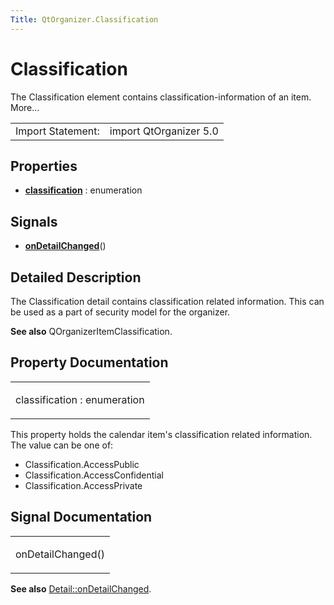 ```yaml
---
Title: QtOrganizer.Classification
---
```

        
Classification
==============

<span class="subtitle"></span>
The Classification element contains classification-information of an item. More...

|                   |                        |
|-------------------|------------------------|
| Import Statement: | import QtOrganizer 5.0 |

<span id="properties"></span>
Properties
----------

-   ****[classification](#classification-prop)**** : enumeration

<span id="signals"></span>
Signals
-------

-   ****[onDetailChanged](#onDetailChanged-signal)****()

<span id="details"></span>
Detailed Description
--------------------

The Classification detail contains classification related information. This can be used as a part of security model for the organizer.

**See also** QOrganizerItemClassification.

Property Documentation
----------------------

<table>
<colgroup>
<col width="100%" />
</colgroup>
<tbody>
<tr class="odd">
<td><p><span id="classification-prop"></span><span class="name">classification</span> : <span class="type">enumeration</span></p></td>
</tr>
</tbody>
</table>

This property holds the calendar item's classification related information. The value can be one of:

-   Classification.AccessPublic
-   Classification.AccessConfidential
-   Classification.AccessPrivate

Signal Documentation
--------------------

<table>
<colgroup>
<col width="100%" />
</colgroup>
<tbody>
<tr class="odd">
<td><p><span id="onDetailChanged-signal"></span><span class="name">onDetailChanged</span>()</p></td>
</tr>
</tbody>
</table>

**See also** [Detail::onDetailChanged](../QtOrganizer.Detail.md#onDetailChanged-signal).

